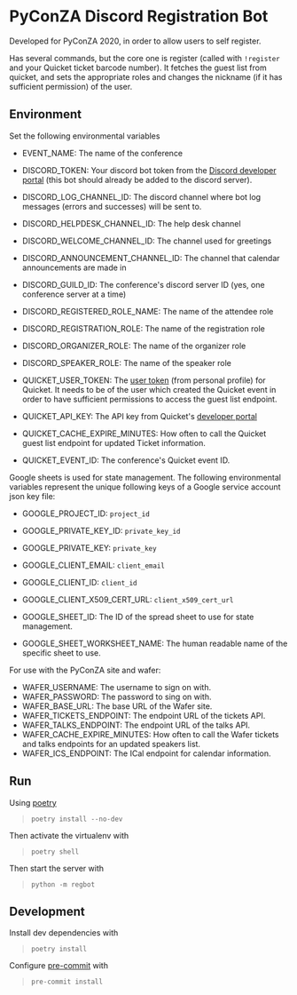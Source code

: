 # PyConZA Discord Registration Bot

Developed for PyConZA 2020, in order to allow users to self register.

Has several commands, but the core one is register (called with `!register` and your Quicket ticket barcode number).
It fetches the guest list from quicket, and sets the appropriate roles and changes the nickname (if it has sufficient permission) of the user.

## Environment

Set the following environmental variables

* EVENT_NAME: The name of the conference

* DISCORD_TOKEN: Your discord bot token from the [Discord developer portal](https://discord.com/developers/applications) (this bot should already be added to the discord server).
* DISCORD_LOG_CHANNEL_ID: The discord channel where bot log messages (errors and successes) will be sent to.
* DISCORD_HELPDESK_CHANNEL_ID: The help desk channel
* DISCORD_WELCOME_CHANNEL_ID: The channel used for greetings
* DISCORD_ANNOUNCEMENT_CHANNEL_ID: The channel that calendar announcements are made in
* DISCORD_GUILD_ID: The conference's discord server ID (yes, one conference server at a time)
* DISCORD_REGISTERED_ROLE_NAME: The name of the attendee role
* DISCORD_REGISTRATION_ROLE: The name of the registration role
* DISCORD_ORGANIZER_ROLE: The name of the organizer role
* DISCORD_SPEAKER_ROLE: The name of the speaker role

* QUICKET_USER_TOKEN: The [user token](https://www.quicket.co.za/account/users/apikeys.aspx) (from personal profile) for Quicket. It needs to be of the user which created the Quicket event in order to have sufficient permissions to access the guest list endpoint.
* QUICKET_API_KEY: The API key from Quicket's [developer portal](https://developer.quicket.co.za/)
* QUICKET_CACHE_EXPIRE_MINUTES: How often to call the Quicket guest list endpoint for updated Ticket information.
* QUICKET_EVENT_ID: The conference's Quicket event ID.

Google sheets is used for state management. The following environmental variables represent the unique following keys of a Google service account json key file:

* GOOGLE_PROJECT_ID: `project_id`
* GOOGLE_PRIVATE_KEY_ID: `private_key_id`
* GOOGLE_PRIVATE_KEY: `private_key`
* GOOGLE_CLIENT_EMAIL: `client_email`
* GOOGLE_CLIENT_ID: `client_id`
* GOOGLE_CLIENT_X509_CERT_URL: `client_x509_cert_url`

* GOOGLE_SHEET_ID: The ID of the spread sheet to use for state management.
* GOOGLE_SHEET_WORKSHEET_NAME: The human readable name of the specific sheet to use.

For use with the PyConZA site and wafer:

* WAFER_USERNAME: The username to sign on with.
* WAFER_PASSWORD: The password to sing on with.
* WAFER_BASE_URL: The base URL of the Wafer site.
* WAFER_TICKETS_ENDPOINT: The endpoint URL of the tickets API.
* WAFER_TALKS_ENDPOINT: The endpoint URL of the talks API.
* WAFER_CACHE_EXPIRE_MINUTES: How often to call the Wafer tickets and talks endpoints for an updated speakers list.
* WAFER_ICS_ENDPOINT: The ICal endpoint for calendar information.

## Run

Using [poetry](https://python-poetry.org/)
> `poetry install --no-dev`

Then activate the virtualenv with
> `poetry shell`

Then start the server with
> `python -m regbot`

## Development

Install dev dependencies with
> `poetry install`

Configure [pre-commit](https://pre-commit.com/) with
> `pre-commit install`
